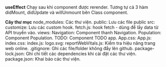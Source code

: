 **useEffect**
Chạy sau khi component được rerender.
Tương tự cả 3 hàm didMount, didUpdate và willUnmount bên Class component.

**Cây thư mục**
node_modules: Các thư viện.
public: Lưu các file public
src:
    customize: Lưu các custom hook.
        fetch.js: hook fetch - dùng để lấy data từ API truyền vào.
    views:
        Navigation: Component thanh Navigation.
        Population: Component Population.
        TODO: Component TODO app.
    App.css:
    App.js:
    index.css:
    index.js:
    logo.svg:
    reportWebVitals.js: Kiểm tra hiệu năng trang web online.
.gitignore: Ghi các file/folder không đẩy lên github.
package-lock.json: Ghi chi tiết các dependencies khi cài đặt các thư viện.
package.json: Khai báo các thư viện.